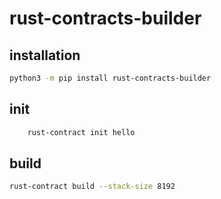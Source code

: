 # rust-contracts-builder

## installation

```bash
python3 -m pip install rust-contracts-builder
```

## init

```bash
    rust-contract init hello
```

## build

```bash
rust-contract build --stack-size 8192
```

